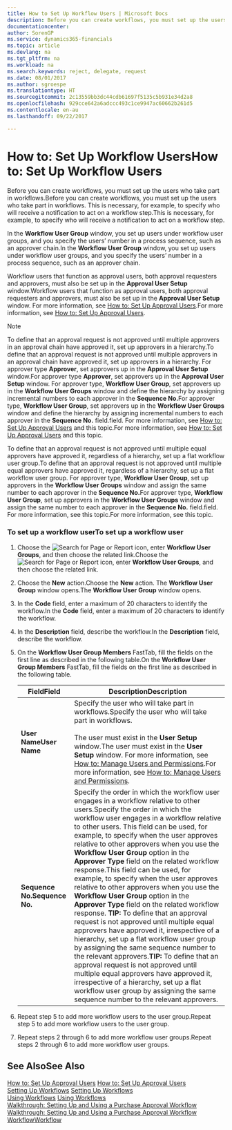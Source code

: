 ```yaml
---
title: How to Set Up Workflow Users | Microsoft Docs
description: Before you can create workflows, you must set up the users who take part in workflows. This is necessary, for example, to specify who will receive a notification to act on a workflow step.
documentationcenter: 
author: SorenGP
ms.service: dynamics365-financials
ms.topic: article
ms.devlang: na
ms.tgt_pltfrm: na
ms.workload: na
ms.search.keywords: reject, delegate, request
ms.date: 08/01/2017
ms.author: sgroespe
ms.translationtype: HT
ms.sourcegitcommit: 2c13559bb3dc44cdb61697f5135c5b931e34d2a8
ms.openlocfilehash: 929cce642a6adccc493c1ce9947ac60662b261d5
ms.contentlocale: en-au
ms.lasthandoff: 09/22/2017

---
```

# <a name="how-to-set-up-workflow-users"></a><span data-ttu-id="aeaa4-104">How to: Set Up Workflow Users</span><span class="sxs-lookup"><span data-stu-id="aeaa4-104">How to: Set Up Workflow Users</span></span>
<span data-ttu-id="aeaa4-105">Before you can create workflows, you must set up the users who take part in workflows.</span><span class="sxs-lookup"><span data-stu-id="aeaa4-105">Before you can create workflows, you must set up the users who take part in workflows.</span></span> <span data-ttu-id="aeaa4-106">This is necessary, for example, to specify who will receive a notification to act on a workflow step.</span><span class="sxs-lookup"><span data-stu-id="aeaa4-106">This is necessary, for example, to specify who will receive a notification to act on a workflow step.</span></span>  

<span data-ttu-id="aeaa4-107">In the **Workflow User Group** window, you set up users under workflow user groups, and you specify the users’ number in a process sequence, such as an approver chain.</span><span class="sxs-lookup"><span data-stu-id="aeaa4-107">In the **Workflow User Group** window, you set up users under workflow user groups, and you specify the users’ number in a process sequence, such as an approver chain.</span></span>  

<span data-ttu-id="aeaa4-108">Workflow users that function as approval users, both approval requesters and approvers, must also be set up in the **Approval User Setup** window.</span><span class="sxs-lookup"><span data-stu-id="aeaa4-108">Workflow users that function as approval users, both approval requesters and approvers, must also be set up in the **Approval User Setup** window.</span></span> <span data-ttu-id="aeaa4-109">For more information, see [How to: Set Up Approval Users](across-how-to-set-up-approval-users.md).</span><span class="sxs-lookup"><span data-stu-id="aeaa4-109">For more information, see [How to: Set Up Approval Users](across-how-to-set-up-approval-users.md).</span></span>  

> [!NOTE]  
>  <span data-ttu-id="aeaa4-110">To define that an approval request is not approved until multiple approvers in an approval chain have approved it, set up approvers in a hierarchy.</span><span class="sxs-lookup"><span data-stu-id="aeaa4-110">To define that an approval request is not approved until multiple approvers in an approval chain have approved it, set up approvers in a hierarchy.</span></span> <span data-ttu-id="aeaa4-111">For approver type **Approver**, set approvers up in the **Approval User Setup** window.</span><span class="sxs-lookup"><span data-stu-id="aeaa4-111">For approver type **Approver**, set approvers up in the **Approval User Setup** window.</span></span> <span data-ttu-id="aeaa4-112">For approver type, **Workflow User Group**, set approvers up in the **Workflow User Groups** window and define the hierarchy by assigning incremental numbers to each approver in the **Sequence No.**</span><span class="sxs-lookup"><span data-stu-id="aeaa4-112">For approver type, **Workflow User Group**, set approvers up in the **Workflow User Groups** window and define the hierarchy by assigning incremental numbers to each approver in the **Sequence No.**</span></span> <span data-ttu-id="aeaa4-113">field.</span><span class="sxs-lookup"><span data-stu-id="aeaa4-113">field.</span></span> <span data-ttu-id="aeaa4-114">For more information, see [How to: Set Up Approval Users](across-how-to-set-up-approval-users.md) and this topic.</span><span class="sxs-lookup"><span data-stu-id="aeaa4-114">For more information, see [How to: Set Up Approval Users](across-how-to-set-up-approval-users.md) and this topic.</span></span>  
>   
>  <span data-ttu-id="aeaa4-115">To define that an approval request is not approved until multiple equal approvers have approved it, regardless of a hierarchy, set up a flat workflow user group.</span><span class="sxs-lookup"><span data-stu-id="aeaa4-115">To define that an approval request is not approved until multiple equal approvers have approved it, regardless of a hierarchy, set up a flat workflow user group.</span></span> <span data-ttu-id="aeaa4-116">For approver type, **Workflow User Group**, set up approvers in the **Workflow User Groups** window and assign the same number to each approver in the **Sequence No.**</span><span class="sxs-lookup"><span data-stu-id="aeaa4-116">For approver type, **Workflow User Group**, set up approvers in the **Workflow User Groups** window and assign the same number to each approver in the **Sequence No.**</span></span> <span data-ttu-id="aeaa4-117">field.</span><span class="sxs-lookup"><span data-stu-id="aeaa4-117">field.</span></span> <span data-ttu-id="aeaa4-118">For more information, see this topic.</span><span class="sxs-lookup"><span data-stu-id="aeaa4-118">For more information, see this topic.</span></span>  

### <a name="to-set-up-a-workflow-user"></a><span data-ttu-id="aeaa4-119">To set up a workflow user</span><span class="sxs-lookup"><span data-stu-id="aeaa4-119">To set up a workflow user</span></span>  

1. <span data-ttu-id="aeaa4-120">Choose the ![Search for Page or Report](media/ui-search/search_small.png "Search for Page or Report icon") icon, enter **Workflow User Groups**, and then choose the related link.</span><span class="sxs-lookup"><span data-stu-id="aeaa4-120">Choose the ![Search for Page or Report](media/ui-search/search_small.png "Search for Page or Report icon") icon, enter **Workflow User Groups**, and then choose the related link.</span></span>  
2. <span data-ttu-id="aeaa4-121">Choose the **New** action.</span><span class="sxs-lookup"><span data-stu-id="aeaa4-121">Choose the **New** action.</span></span> <span data-ttu-id="aeaa4-122">The **Workflow User Group** window opens.</span><span class="sxs-lookup"><span data-stu-id="aeaa4-122">The **Workflow User Group** window opens.</span></span>  
3. <span data-ttu-id="aeaa4-123">In the **Code** field, enter a maximum of 20 characters to identify the workflow.</span><span class="sxs-lookup"><span data-stu-id="aeaa4-123">In the **Code** field, enter a maximum of 20 characters to identify the workflow.</span></span>  
4. <span data-ttu-id="aeaa4-124">In the **Description** field, describe the workflow.</span><span class="sxs-lookup"><span data-stu-id="aeaa4-124">In the **Description** field, describe the workflow.</span></span>  
5. <span data-ttu-id="aeaa4-125">On the **Workflow User Group Members** FastTab, fill the fields on the first line as described in the following table.</span><span class="sxs-lookup"><span data-stu-id="aeaa4-125">On the **Workflow User Group Members** FastTab, fill the fields on the first line as described in the following table.</span></span>  

    |<span data-ttu-id="aeaa4-126">Field</span><span class="sxs-lookup"><span data-stu-id="aeaa4-126">Field</span></span>|<span data-ttu-id="aeaa4-127">Description</span><span class="sxs-lookup"><span data-stu-id="aeaa4-127">Description</span></span>|  
    |---------------------------------|---------------------------------------|  
    |<span data-ttu-id="aeaa4-128">**User Name**</span><span class="sxs-lookup"><span data-stu-id="aeaa4-128">**User Name**</span></span>|<span data-ttu-id="aeaa4-129">Specify the user who will take part in workflows.</span><span class="sxs-lookup"><span data-stu-id="aeaa4-129">Specify the user who will take part in workflows.</span></span><br /><br /> <span data-ttu-id="aeaa4-130">The user must exist in the **User Setup** window.</span><span class="sxs-lookup"><span data-stu-id="aeaa4-130">The user must exist in the **User Setup** window.</span></span> <span data-ttu-id="aeaa4-131">For more information, see [How to: Manage Users and Permissions](ui-how-users-permissions.md).</span><span class="sxs-lookup"><span data-stu-id="aeaa4-131">For more information, see [How to: Manage Users and Permissions](ui-how-users-permissions.md).</span></span>|  
    |<span data-ttu-id="aeaa4-132">**Sequence No.**</span><span class="sxs-lookup"><span data-stu-id="aeaa4-132">**Sequence No.**</span></span>|<span data-ttu-id="aeaa4-133">Specify the order in which the workflow user engages in a workflow relative to other users.</span><span class="sxs-lookup"><span data-stu-id="aeaa4-133">Specify the order in which the workflow user engages in a workflow relative to other users.</span></span> <span data-ttu-id="aeaa4-134">This field can be used, for example, to specify when the user approves relative to other approvers when you use the **Workflow User Group** option in the **Approver Type** field on the related workflow response.</span><span class="sxs-lookup"><span data-stu-id="aeaa4-134">This field can be used, for example, to specify when the user approves relative to other approvers when you use the **Workflow User Group** option in the **Approver Type** field on the related workflow response.</span></span> <span data-ttu-id="aeaa4-135">**TIP:**  To define that an approval request is not approved until multiple equal approvers have approved it, irrespective of a hierarchy, set up a flat workflow user group by assigning the same sequence number to the relevant approvers.</span><span class="sxs-lookup"><span data-stu-id="aeaa4-135">**TIP:**  To define that an approval request is not approved until multiple equal approvers have approved it, irrespective of a hierarchy, set up a flat workflow user group by assigning the same sequence number to the relevant approvers.</span></span>|  
6. <span data-ttu-id="aeaa4-136">Repeat step 5 to add more workflow users to the user group.</span><span class="sxs-lookup"><span data-stu-id="aeaa4-136">Repeat step 5 to add more workflow users to the user group.</span></span>  
7. <span data-ttu-id="aeaa4-137">Repeat steps 2 through 6 to add more workflow user groups.</span><span class="sxs-lookup"><span data-stu-id="aeaa4-137">Repeat steps 2 through 6 to add more workflow user groups.</span></span>  

## <a name="see-also"></a><span data-ttu-id="aeaa4-138">See Also</span><span class="sxs-lookup"><span data-stu-id="aeaa4-138">See Also</span></span>  
<span data-ttu-id="aeaa4-139">[How to: Set Up Approval Users](across-how-to-set-up-approval-users.md) </span><span class="sxs-lookup"><span data-stu-id="aeaa4-139">[How to: Set Up Approval Users](across-how-to-set-up-approval-users.md) </span></span>  
<span data-ttu-id="aeaa4-140">[Setting Up Workflows](across-set-up-workflows.md) </span><span class="sxs-lookup"><span data-stu-id="aeaa4-140">[Setting Up Workflows](across-set-up-workflows.md) </span></span>  
<span data-ttu-id="aeaa4-141">[Using Workflows](across-use-workflows.md) </span><span class="sxs-lookup"><span data-stu-id="aeaa4-141">[Using Workflows](across-use-workflows.md) </span></span>  
<span data-ttu-id="aeaa4-142">[Walkthrough: Setting Up and Using a Purchase Approval Workflow](walkthrough-setting-up-and-using-a-purchase-approval-workflow.md) </span><span class="sxs-lookup"><span data-stu-id="aeaa4-142">[Walkthrough: Setting Up and Using a Purchase Approval Workflow](walkthrough-setting-up-and-using-a-purchase-approval-workflow.md) </span></span>  
[<span data-ttu-id="aeaa4-143">Workflow</span><span class="sxs-lookup"><span data-stu-id="aeaa4-143">Workflow</span></span>](across-workflow.md)   

